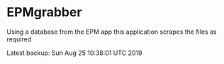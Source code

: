# EPMgrabber
Using a database from the EPM app this application scrapes the files as required


Latest backup: Sun Aug 25 10:38:01 UTC 2019
